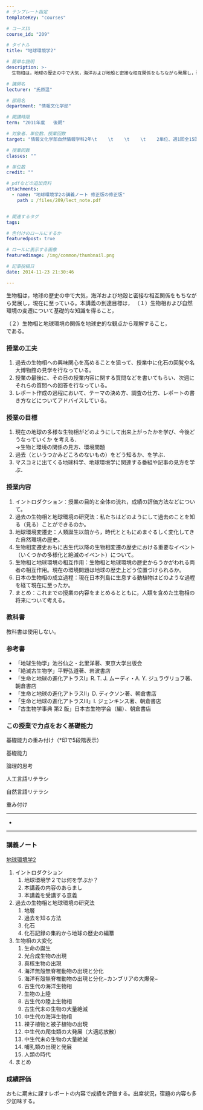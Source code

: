 ```yaml
---
# テンプレート指定
templateKey: "courses"

# コースID
course_id: "209"

# タイトル
title: "地球環境学2"

# 簡単な説明
description: >-
  生物相は，地球の歴史の中で大気，海洋および地殻と密接な相互関係をもちながら発展し，現在に至っている。本講義の到達目標は， （１）生物相および自然環境の変遷について基礎的な知識を得ること，  （２...

# 講師名
lecturer: "氏原温"

# 部局名
department: "情報文化学部"

# 開講時限
term: "2011年度	後期"

# 対象者、単位数、授業回数
target: "情報文化学部自然情報学科2年\t    \t    \t    \t    2単位、週1回全15回"

# 授業回数
classes: ""

# 単位数
credit: ""

# pdfなどの追加資料
attachments: 
  - name: "地球環境学2の講義ノート 修正版の修正版" 
    path : /files/209/lect_note.pdf


# 関連するタグ
tags:

# 色付けのロールにするか
featuredpost: true

# ロールに表示する画像
featuredimage: /img/common/thumbnail.png

# 記事投稿日
date: 2014-11-23 21:30:46

---
```

生物相は，地球の歴史の中で大気，海洋および地殻と密接な相互関係をもちながら発展し，現在に至っている。本講義の到達目標は， （１）生物相および自然環境の変遷について基礎的な知識を得ること，

  
（２）生物相と地球環境の関係を地球史的な観点から理解すること，  
である。
### 授業の工夫

  1. 過去の生物相への興味関心を高めることを狙って、授業中に化石の回覧や名大博物館の見学を行なっている。
  2. 授業の最後に、その日の授業内容に関する質問などを書いてもらい、次週にそれらの質問への回答を行なっている。
  3. レポート作成の過程において、テーマの決め方、調査の仕方、レポートの書き方などについてアドバイスしている。

### 授業の目標

  1. 現在の地球の多様な生物相がどのようにして出来上がったかを学び、今後どうなっていくか を考える．  
    →生物と環境の関係の見方、環境問題
  2. 過去（というつかみどころのないもの）をどう知るか、を学ぶ．
  3. マスコミに出てくる地球科学、地球環境学に関連する番組や記事の見方を学ぶ．

### 授業内容

  1. イントロダクション：授業の目的と全体の流れ，成績の評価方法などについて。
  2. 過去の生物相と地球環境の研究法：私たちはどのようにして過去のことを知る（見る）ことができるのか。
  3. 地球環境変遷史：人類誕生以前から，時代とともにめまぐるしく変化してきた自然環境の歴史。
  4. 生物相変遷史おもに古生代以降の生物相変遷の歴史における重要なイベント（いくつかの多様化と絶滅のイベント）について。
  5. 生物相と地球環境の相互作用：生物相と地球環境の歴史からうかがわれる両者の相互作用。現在の環境問題は地球の歴史上どう位置づけられるか。
  6. 日本の生物相の成立過程：現在日本列島に生息する動植物はどのような過程を経て現在に至ったか。
  7. まとめ：これまでの授業の内容をまとめるとともに，人類を含めた生物相の将来について考える。

### 教科書

教科書は使用しない。

### 参考書 

  * 「地球生物学」池谷仙之・北里洋著、東京大学出版会
  * 「絶滅古生物学」平野弘道著、岩波書店
  * 「生命と地球の進化アトラスI」R. T. J. ムーディ・A. Y. ジュラヴリョフ著、朝倉書店
  * 「生命と地球の進化アトラスII」D. ディクソン著、朝倉書店
  * 「生命と地球の進化アトラスIII」I. ジェンキンス著、朝倉書店
  * 「古生物学事典 第2 版」日本古生物学会（編）、朝倉書店 

### この授業で力点をおく基礎能力

基礎能力の重み付け（*印で5段階表示） 

基礎能力

論理的思考

人工言語リテラシ

自然言語リテラシ

重み付け

***

*

***

### 講義ノート


[地球環境学2](/files/209/lect_note.pdf) 

  1. イントロダクション 
      1. 地球環境学２では何を学ぶか？
      2. 本講義の内容のあらまし
      3. 本講義を受講する意義
  2. 過去の生物相と地球環境の研究法 
      1. 地層
      2. 過去を知る方法
      3. 化石
      4. 化石記録の集約から地球の歴史の編纂
  3. 生物相の大変化 
      1. 生命の誕生
      2. 光合成生物の出現
      3. 真核生物の出現
      4. 海洋無殻無脊椎動物の出現と分化
      5. 海洋有殻無脊椎動物の出現と分化−カンブリアの大爆発−
      6. 古生代の海洋生物相
      7. 生物の上陸
      8. 古生代の陸上生物相
      9. 古生代末の生物の大量絶滅
     10. 中生代の海洋生物相
     11. 裸子植物と被子植物の出現
     12. 中生代の爬虫類の大発展（大適応放散）
     13. 中生代末の生物の大量絶滅
     14. 哺乳類の出現と発展
     15. 人類の時代
  4. まとめ

### 成績評価

おもに期末に課すレポートの内容で成績を評価する。出席状況，宿題の内容も多少加味する。
